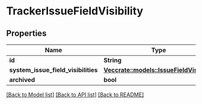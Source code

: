 # TrackerIssueFieldVisibility

## Properties

Name | Type | Description | Notes
------------ | ------------- | ------------- | -------------
**id** | **String** |  | 
**system_issue_field_visibilities** | [**Vec<crate::models::IssueFieldVisibility>**](IssueFieldVisibility.md) |  | 
**archived** | **bool** |  | 

[[Back to Model list]](../README.md#documentation-for-models) [[Back to API list]](../README.md#documentation-for-api-endpoints) [[Back to README]](../README.md)


